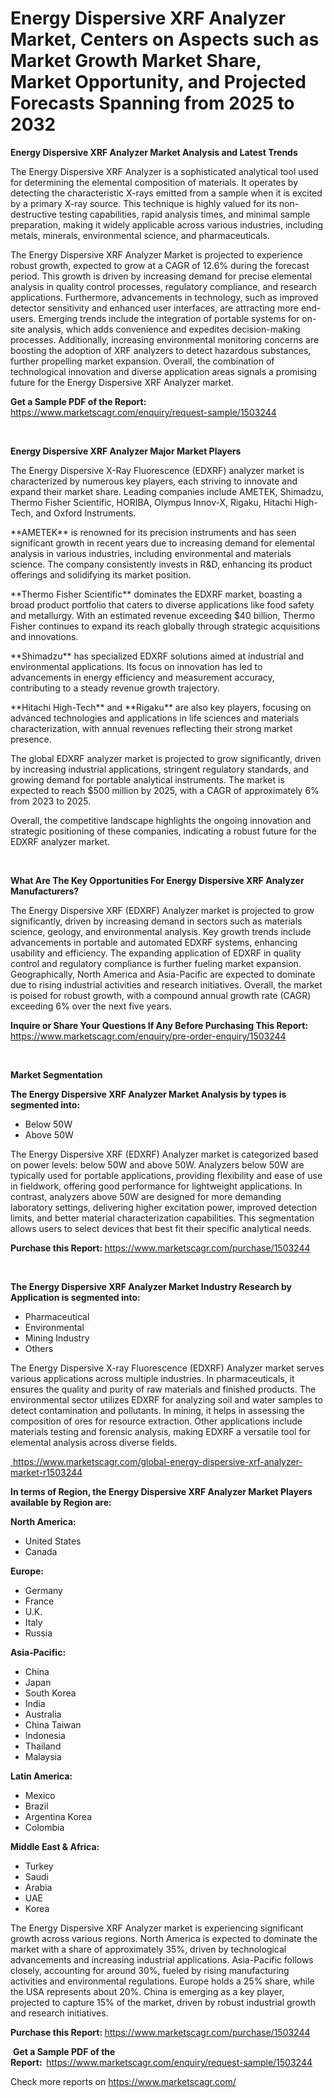 <p><h1>Energy Dispersive XRF Analyzer Market, Centers on Aspects such as Market Growth Market Share, Market Opportunity, and Projected Forecasts Spanning from 2025 to 2032</h1></p><p><strong>Energy Dispersive XRF Analyzer Market Analysis and Latest Trends</strong></p>
<p><p>The Energy Dispersive XRF Analyzer is a sophisticated analytical tool used for determining the elemental composition of materials. It operates by detecting the characteristic X-rays emitted from a sample when it is excited by a primary X-ray source. This technique is highly valued for its non-destructive testing capabilities, rapid analysis times, and minimal sample preparation, making it widely applicable across various industries, including metals, minerals, environmental science, and pharmaceuticals.</p><p>The Energy Dispersive XRF Analyzer Market is projected to experience robust growth, expected to grow at a CAGR of 12.6% during the forecast period. This growth is driven by increasing demand for precise elemental analysis in quality control processes, regulatory compliance, and research applications. Furthermore, advancements in technology, such as improved detector sensitivity and enhanced user interfaces, are attracting more end-users. Emerging trends include the integration of portable systems for on-site analysis, which adds convenience and expedites decision-making processes. Additionally, increasing environmental monitoring concerns are boosting the adoption of XRF analyzers to detect hazardous substances, further propelling market expansion. Overall, the combination of technological innovation and diverse application areas signals a promising future for the Energy Dispersive XRF Analyzer market.</p></p>
<p><strong>Get a Sample PDF of the Report:&nbsp;</strong> <a href="https://www.marketscagr.com/enquiry/request-sample/1503244?utm_campaign=3117&utm_medium=2&utm_source=Github&utm_content=ia&utm_term=23032025&utm_id=energy-dispersive-xrf-analyzer">https://www.marketscagr.com/enquiry/request-sample/1503244</a></p>
<p>&nbsp;</p>
<p><strong>Energy Dispersive XRF Analyzer Major Market Players</strong></p>
<p><p>The Energy Dispersive X-Ray Fluorescence (EDXRF) analyzer market is characterized by numerous key players, each striving to innovate and expand their market share. Leading companies include AMETEK, Shimadzu, Thermo Fisher Scientific, HORIBA, Olympus Innov-X, Rigaku, Hitachi High-Tech, and Oxford Instruments.</p><p>**AMETEK** is renowned for its precision instruments and has seen significant growth in recent years due to increasing demand for elemental analysis in various industries, including environmental and materials science. The company consistently invests in R&D, enhancing its product offerings and solidifying its market position.</p><p>**Thermo Fisher Scientific** dominates the EDXRF market, boasting a broad product portfolio that caters to diverse applications like food safety and metallurgy. With an estimated revenue exceeding $40 billion, Thermo Fisher continues to expand its reach globally through strategic acquisitions and innovations.</p><p>**Shimadzu** has specialized EDXRF solutions aimed at industrial and environmental applications. Its focus on innovation has led to advancements in energy efficiency and measurement accuracy, contributing to a steady revenue growth trajectory.</p><p>**Hitachi High-Tech** and **Rigaku** are also key players, focusing on advanced technologies and applications in life sciences and materials characterization, with annual revenues reflecting their strong market presence.</p><p>The global EDXRF analyzer market is projected to grow significantly, driven by increasing industrial applications, stringent regulatory standards, and growing demand for portable analytical instruments. The market is expected to reach $500 million by 2025, with a CAGR of approximately 6% from 2023 to 2025.</p><p>Overall, the competitive landscape highlights the ongoing innovation and strategic positioning of these companies, indicating a robust future for the EDXRF analyzer market.</p></p>
<p>&nbsp;</p>
<p><strong>What Are The Key Opportunities For Energy Dispersive XRF Analyzer Manufacturers?</strong></p>
<p><p>The Energy Dispersive XRF (EDXRF) Analyzer market is projected to grow significantly, driven by increasing demand in sectors such as materials science, geology, and environmental analysis. Key growth trends include advancements in portable and automated EDXRF systems, enhancing usability and efficiency. The expanding application of EDXRF in quality control and regulatory compliance is further fueling market expansion. Geographically, North America and Asia-Pacific are expected to dominate due to rising industrial activities and research initiatives. Overall, the market is poised for robust growth, with a compound annual growth rate (CAGR) exceeding 6% over the next five years.</p></p>
<p><strong>Inquire or Share Your Questions If Any Before Purchasing This Report:</strong> <a href="https://www.marketscagr.com/enquiry/pre-order-enquiry/1503244?utm_campaign=3117&utm_medium=2&utm_source=Github&utm_content=ia&utm_term=23032025&utm_id=energy-dispersive-xrf-analyzer">https://www.marketscagr.com/enquiry/pre-order-enquiry/1503244</a></p>
<p>&nbsp;</p>
<p><strong>Market Segmentation</strong></p>
<p><strong>The Energy Dispersive XRF Analyzer Market Analysis by types is segmented into:</strong></p>
<p><ul><li>Below 50W</li><li>Above 50W</li></ul></p>
<p><p>The Energy Dispersive XRF (EDXRF) Analyzer market is categorized based on power levels: below 50W and above 50W. Analyzers below 50W are typically used for portable applications, providing flexibility and ease of use in fieldwork, offering good performance for lightweight applications. In contrast, analyzers above 50W are designed for more demanding laboratory settings, delivering higher excitation power, improved detection limits, and better material characterization capabilities. This segmentation allows users to select devices that best fit their specific analytical needs.</p></p>
<p><strong>Purchase this Report:&nbsp;</strong><a href="https://www.marketscagr.com/purchase/1503244?utm_campaign=3117&utm_medium=2&utm_source=Github&utm_content=ia&utm_term=23032025&utm_id=energy-dispersive-xrf-analyzer">https://www.marketscagr.com/purchase/1503244</a></p>
<p>&nbsp;</p>
<p><strong>The Energy Dispersive XRF Analyzer Market Industry Research by Application is segmented into:</strong></p>
<p><ul><li>Pharmaceutical</li><li>Environmental</li><li>Mining Industry</li><li>Others</li></ul></p>
<p><p>The Energy Dispersive X-ray Fluorescence (EDXRF) Analyzer market serves various applications across multiple industries. In pharmaceuticals, it ensures the quality and purity of raw materials and finished products. The environmental sector utilizes EDXRF for analyzing soil and water samples to detect contamination and pollutants. In mining, it helps in assessing the composition of ores for resource extraction. Other applications include materials testing and forensic analysis, making EDXRF a versatile tool for elemental analysis across diverse fields.</p></p>
<p><a href="https://www.marketscagr.com/global-energy-dispersive-xrf-analyzer-market-r1503244?utm_campaign=3117&utm_medium=2&utm_source=Github&utm_content=ia&utm_term=23032025&utm_id=energy-dispersive-xrf-analyzer">&nbsp;https://www.marketscagr.com/global-energy-dispersive-xrf-analyzer-market-r1503244</a></p>
<p><strong>In terms of Region, the Energy Dispersive XRF Analyzer Market Players available by Region are:</strong></p>
<p>
    <p> <strong> North America: </strong>
        <ul>
            <li>United States</li>
            <li>Canada</li>
        </ul>
        </p> 
    <p> <strong> Europe: </strong>
        <ul>
            <li>Germany</li>
            <li>France</li>
            <li>U.K.</li>
            <li>Italy</li>
            <li>Russia</li>
        </ul>
        </p> 
    <p> <strong> Asia-Pacific: </strong>
        <ul>
            <li>China</li>
            <li>Japan</li>
            <li>South Korea</li>
            <li>India</li>
            <li>Australia</li>
            <li>China Taiwan</li>
            <li>Indonesia</li>
            <li>Thailand</li>
            <li>Malaysia</li>
        </ul>
        </p> 
    <p> <strong> Latin America: </strong>
        <ul>
            <li>Mexico</li>
            <li>Brazil</li>
            <li>Argentina Korea</li>
            <li>Colombia</li>
        </ul>
        </p> 
    <p> <strong> Middle East & Africa: </strong>
        <ul>
            <li>Turkey</li>
            <li>Saudi</li>
            <li>Arabia</li>
            <li>UAE</li>
            <li>Korea</li>
        </ul>
    </p>
    </p>
<p><p>The Energy Dispersive XRF Analyzer market is experiencing significant growth across various regions. North America is expected to dominate the market with a share of approximately 35%, driven by technological advancements and increasing industrial applications. Asia-Pacific follows closely, accounting for around 30%, fueled by rising manufacturing activities and environmental regulations. Europe holds a 25% share, while the USA represents about 20%. China is emerging as a key player, projected to capture 15% of the market, driven by robust industrial growth and research initiatives.</p></p>
<p><strong>Purchase this Report: </strong><a href="https://www.marketscagr.com/purchase/1503244?utm_campaign=3117&utm_medium=2&utm_source=Github&utm_content=ia&utm_term=23032025&utm_id=energy-dispersive-xrf-analyzer">https://www.marketscagr.com/purchase/1503244</a></p>
<p>&nbsp;<strong>Get a Sample PDF of the Report:&nbsp;&nbsp;</strong><a href="https://www.marketscagr.com/enquiry/request-sample/1503244?utm_campaign=3117&utm_medium=2&utm_source=Github&utm_content=ia&utm_term=23032025&utm_id=energy-dispersive-xrf-analyzer">https://www.marketscagr.com/enquiry/request-sample/1503244</a></p>
<p><strong></strong></p>
<p>Check more reports on <a href="https://www.marketscagr.com/?utm_campaign=3117&utm_medium=2&utm_source=Github&utm_content=ia&utm_term=23032025&utm_id=energy-dispersive-xrf-analyzer">https://www.marketscagr.com/</a></p>
